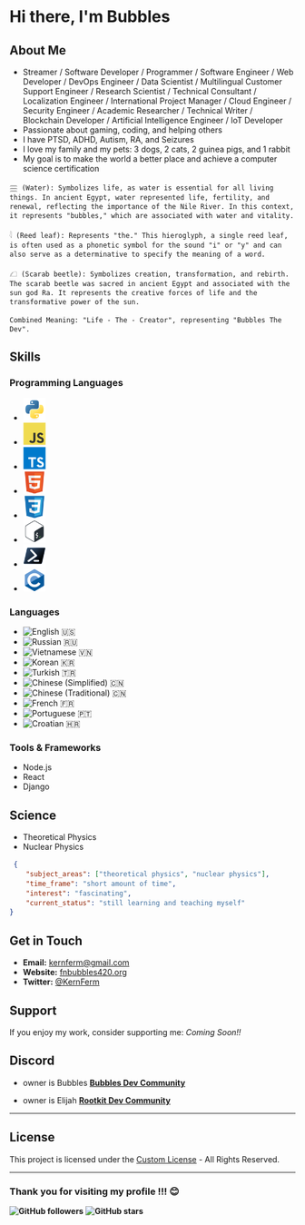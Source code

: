 # Hi there, I'm Bubbles

## About Me
- Streamer / Software Developer / Programmer / Software Engineer / Web Developer / DevOps Engineer / Data Scientist / Multilingual Customer Support Engineer / Research Scientist / Technical Consultant / Localization Engineer / International Project Manager / Cloud Engineer / Security Engineer / Academic Researcher / Technical Writer / Blockchain Developer / Artificial Intelligence Engineer / IoT Developer
- Passionate about gaming, coding, and helping others
- I have PTSD, ADHD, Autism, RA, and Seizures
- I love my family and my pets: 3 dogs, 2 cats, 2 guinea pigs, and 1 rabbit
- My goal is to make the world a better place and achieve a computer science certification

```
𓈗 (Water): Symbolizes life, as water is essential for all living things. In ancient Egypt, water represented life, fertility, and renewal, reflecting the importance of the Nile River. In this context, it represents "bubbles," which are associated with water and vitality.

𓇋 (Reed leaf): Represents "the." This hieroglyph, a single reed leaf, is often used as a phonetic symbol for the sound "i" or "y" and can also serve as a determinative to specify the meaning of a word.

𓆎 (Scarab beetle): Symbolizes creation, transformation, and rebirth. The scarab beetle was sacred in ancient Egypt and associated with the sun god Ra. It represents the creative forces of life and the transformative power of the sun.

Combined Meaning: "Life - The - Creator", representing "Bubbles The Dev".
```

## Skills
### Programming Languages
- <img src="https://raw.githubusercontent.com/devicons/devicon/master/icons/python/python-original.svg" alt="Python" style="height: 40px;">
- <img src="https://raw.githubusercontent.com/devicons/devicon/master/icons/javascript/javascript-original.svg" alt="JavaScript" style="height: 40px;">
- <img src="https://raw.githubusercontent.com/devicons/devicon/master/icons/typescript/typescript-original.svg" alt="TypeScript" style="height: 40px;">
- <img src="https://raw.githubusercontent.com/devicons/devicon/master/icons/html5/html5-original.svg" alt="HTML" style="height: 40px;">
- <img src="https://raw.githubusercontent.com/devicons/devicon/master/icons/css3/css3-original.svg" alt="CSS" style="height: 40px;">
- <img src="https://raw.githubusercontent.com/devicons/devicon/master/icons/bash/bash-original.svg" alt="Batch Script" style="height: 40px;">
- <img src="https://raw.githubusercontent.com/devicons/devicon/master/icons/powershell/powershell-original.svg" alt="PowerShell" style="height: 40px;">
- <img src="https://raw.githubusercontent.com/devicons/devicon/master/icons/c/c-original.svg" alt="C" style="height: 40px;">



### Languages
- ![English](https://img.shields.io/badge/-English-0073CF?style=flat-square&logoColor=white&labelColor=0073CF&logo=flag&logoColor=white) 🇺🇸
- ![Russian](https://img.shields.io/badge/-Russian-0033A0?style=flat-square&logoColor=white&labelColor=0033A0&logo=flag&logoColor=white) 🇷🇺
- ![Vietnamese](https://img.shields.io/badge/-Vietnamese-DA251D?style=flat-square&logoColor=white&labelColor=DA251D&logo=flag&logoColor=white) 🇻🇳
- ![Korean](https://img.shields.io/badge/-Korean-0033A0?style=flat-square&logoColor=white&labelColor=0033A0&logo=flag&logoColor=white) 🇰🇷
- ![Turkish](https://img.shields.io/badge/-Turkish-E30A17?style=flat-square&logoColor=white&labelColor=E30A17&logo=flag&logoColor=white) 🇹🇷
- ![Chinese (Simplified)](https://img.shields.io/badge/-Chinese%20(Simplified)-DE2910?style=flat-square&logoColor=white&labelColor=DE2910&logo=flag&logoColor=white) 🇨🇳
- ![Chinese (Traditional)](https://img.shields.io/badge/-Chinese%20(Traditional)-DE2910?style=flat-square&logoColor=white&labelColor=DE2910&logo=flag&logoColor=white) 🇨🇳
- ![French](https://img.shields.io/badge/-French-0055A4?style=flat-square&logoColor=white&labelColor=0055A4&logo=flag&logoColor=white) 🇫🇷
- ![Portuguese](https://img.shields.io/badge/-Portuguese-006600?style=flat-square&logoColor=white&labelColor=006600&logo=flag&logoColor=white) 🇵🇹
- ![Croatian](https://img.shields.io/badge/-Croatian-001F7D?style=flat-square&logoColor=white&labelColor=001F7D&logo=flag&logoColor=white) 🇭🇷


### Tools & Frameworks
- Node.js
- React
- Django

## Science
- Theoretical Physics
- Nuclear Physics

```json
 {
    "subject_areas": ["theoretical physics", "nuclear physics"],
    "time_frame": "short amount of time",
    "interest": "fascinating",
    "current_status": "still learning and teaching myself"
}
```
## Get in Touch
- **Email:** kernferm@gmail.com
- **Website:** [fnbubbles420.org](http://fnbubbles420.org)
- **Twitter:** [@KernFerm](https://twitter.com/KernFerm)

## Support
If you enjoy my work, consider supporting me: *Coming Soon!!*

## Discord

- owner is Bubbles [**Bubbles Dev Community**](https://discord.gg/NT38Va6vQA)

- owner is Elijah [**Rootkit Dev Community**](https://discord.gg/rootkitorg)

-----
## License
This project is licensed under the [Custom License](https://github.com/KernFerm/KernFerm/blob/main/LICENSE) - All Rights Reserved.

-----

### **Thank you for visiting my profile !!! 😊**

**![GitHub followers](https://img.shields.io/github/followers/KernFerm?label=Follow&style=social)**
**![GitHub stars](https://img.shields.io/github/stars/KernFerm?label=Stars&style=social)**
